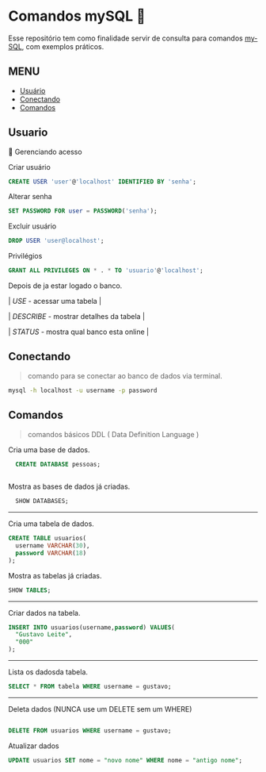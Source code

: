 # Comandos mySQL  :whale:

Esse repositório tem como finalidade servir de consulta para comandos [my-SQL](https://www.mysql.com/), com exemplos práticos.
  
## MENU
- [Usuário](#-usuario)
- [Conectando](#-conectando)
- [Comandos](#-comandos)
## Usuario

:key: Gerenciando acesso

 Criar usuário
```sql
CREATE USER 'user'@'localhost' IDENTIFIED BY 'senha';
```

 Alterar senha
```sql
SET PASSWORD FOR user = PASSWORD('senha');
```

Excluir usuário
```sql
DROP USER 'user@localhost';
```

Privilégios
```sql
GRANT ALL PRIVILEGES ON * . * TO 'usuario'@'localhost';
```
Depois de ja estar logado o banco.

| *USE* - acessar uma tabela |

| *DESCRIBE* - mostrar detalhes da tabela |

| *STATUS* - mostra qual banco esta online |


## Conectando

> comando para se conectar ao banco de dados via terminal.
```bash
mysql -h localhost -u username -p password
```

## Comandos

> comandos básicos DDL ( Data Definition Language )


Cria uma base de dados.
```sql
  CREATE DATABASE pessoas;
  
```
 Mostra as bases de dados já criadas.
```sql
  SHOW DATABASES;
```

-----------------------------

Cria uma tabela de dados.

```sql
CREATE TABLE usuarios(
  username VARCHAR(30),
  password VARCHAR(18)
);
```

Mostra as tabelas já criadas.
```sql
SHOW TABLES;
```
-------------------------------

 Criar dados na tabela.
```sql
INSERT INTO usuarios(username,password) VALUES(
  "Gustavo Leite", 
  "000"
);
```
-------------------------

 Lista os dadosda tabela.

```sql 
SELECT * FROM tabela WHERE username = gustavo;
 ```
---------------------------

Deleta dados (NUNCA use um DELETE sem um WHERE)
```sql

DELETE FROM usuarios WHERE username = gustavo;
```

Atualizar dados

```sql
UPDATE usuarios SET nome = "novo nome" WHERE nome = "antigo nome";
```
